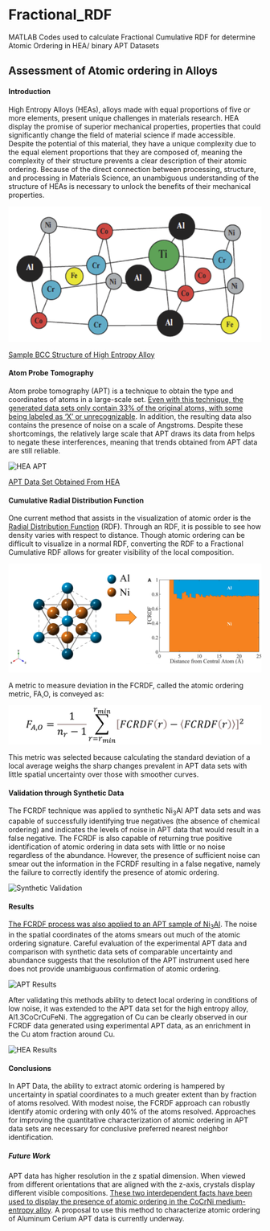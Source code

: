# Fractional_RDF
MATLAB Codes used to calculate Fractional Cumulative RDF for determine Atomic Ordering in HEA/ binary APT Datasets

## Assessment of Atomic ordering in Alloys

#### Introduction

High Entropy Alloys (HEAs), alloys made with equal proportions of five or more elements, present unique challenges in materials research. HEA display the promise of superior mechanical properties, properties that could significantly change the field of material science if made accessible. Despite the potential of this material, they have a unique complexity due to the equal element proportions that they are composed of, meaning the complexity of their structure prevents a clear description of their atomic ordering. Because of the direct connection between processing, structure, and processing in Materials Science, an unambiguous understanding of the structure of HEAs is necessary to unlock the benefits of their mechanical properties.

![BCC HEA](/res/BCC_HEA.png)

[Sample BCC Structure of High Entropy Alloy](https://www.sciencedirect.com/science/article/abs/pii/S0079642513000789)

#### Atom Probe Tomography
Atom probe tomography (APT) is a technique to obtain the type and coordinates of atoms in a large-scale set. [Even with this technique, the generated data sets only contain 33% of the original atoms, with some being labeled as ‘X’ or unrecognizable](https://www.cambridge.org/core/journals/microscopy-and-microanalysis/article/abs/spatial-resolution-in-atom-probe-tomography/ABBF7C475B485559D50D8A8F9DFE96E8). In addition, the resulting data also contains the presence of noise on a scale of Angstroms. Despite these shortcomings, the relatively large scale that APT draws its data from helps to negate these interferences, meaning that trends obtained from APT data are still reliable. 

![HEA APT](/res/HEA_APT.png)

[APT Data Set Obtained From HEA](https://www.nature.com/articles/ncomms6964)

#### Cumulative Radial Distribution Function
One current method that assists in the visualization of atomic order is the [Radial Distribution Function](https://en.wikipedia.org/wiki/Radial_distribution_function) (RDF). Through an RDF, it is possible to see how density varies with respect to distance. Though atomic ordering can be difficult to visualize in a normal RDF, converting the RDF to a Fractional Cumulative RDF allows for greater visibility of the local composition.

![CFRDF](/res/CFRDF.png)

A metric to measure deviation in the FCRDF, called the atomic ordering metric, FA,O, is conveyed as:

![FAO](/res/FAO.png)

This metric was selected because calculating the standard deviation of a local average weighs the sharp changes prevalent in APT data sets with little spatial uncertainty over those with smoother curves.

#### Validation through Synthetic Data

The FCRDF technique was applied to synthetic Ni<sub>3</sub>Al APT data sets and was capable of successfully identifying true negatives (the absence of chemical ordering) and indicates the levels of noise in APT data that would result in a false negative. The FCRDF is also capable of returning true positive identification of atomic ordering in data sets with little or no noise regardless of the abundance. However, the presence of sufficient noise can smear out the information in the FCRDF resulting in a false negative, namely the failure to correctly identify the presence of atomic ordering. 

![Synthetic Validation](/res/Synthetic.png)

#### Results
[The FCRDF process was also applied to an APT sample of Ni<sub>3</sub>Al](https://www.nature.com/articles/ncomms6964). The noise in the spatial coordinates of the atoms smears out much of the atomic ordering signature. Careful evaluation of the experimental APT data and comparison with synthetic data sets of comparable uncertainty and abundance suggests that the resolution of the APT instrument used here does not provide unambiguous confirmation of atomic ordering. 

![APT Results](/res/Results_1.png)

After validating this methods ability to detect local ordering in conditions of low noise, it was extended to the APT data set for the high entropy alloy, Al1.3CoCrCuFeNi. The aggregation of Cu can be clearly observed in our FCRDF data generated using experimental APT data, as an enrichment in the Cu atom fraction around Cu. 

![HEA Results](/res/Results_2.png)

#### Conclusions
In APT Data, the ability to extract atomic ordering is hampered by uncertainty in spatial coordinates to a much greater extent than by fraction of atoms resolved. With modest noise, the FCRDF approach can robustly identify atomic ordering with only 40% of the atoms resolved. Approaches for improving the quantitative characterization of atomic ordering in APT data sets are necessary for conclusive preferred nearest neighbor identification.


##### Future Work
APT data has higher resolution in the z spatial dimension. When viewed from different orientations that are aligned with the z-axis, crystals display different visible compositions. [These two interdependent facts have been used to display the presence of atomic ordering in the CoCrNi medium-entropy alloy](https://www.researchgate.net/publication/353941359_Direct_observation_of_local_chemical_ordering_in_a_few_nanometer_range_in_CoCrNi_medium-entropy_alloy_by_atom_probe_tomography_and_its_impact_on_mechanical_properties). A proposal to use this method to characterize atomic ordering of Aluminum Cerium APT data is currently underway. 


